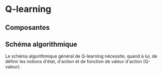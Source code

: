 # Q-learning

## Composantes 

<ImageZoom img="/assets/img/modularity-qlearning.png" title="Components used in Q-learning" max_width="900"/>


## Schéma algorithmique

Le schéma algorithmique général de Q-learning nécessite, quand à lui, de définir les notions d'état, d'action et de fonction de valeur d'action (Q-valeur).

<ImageZoom img="/assets/img/algorithms-qlearning.png" title="Q-Learning scheme" max_width="800"/>


